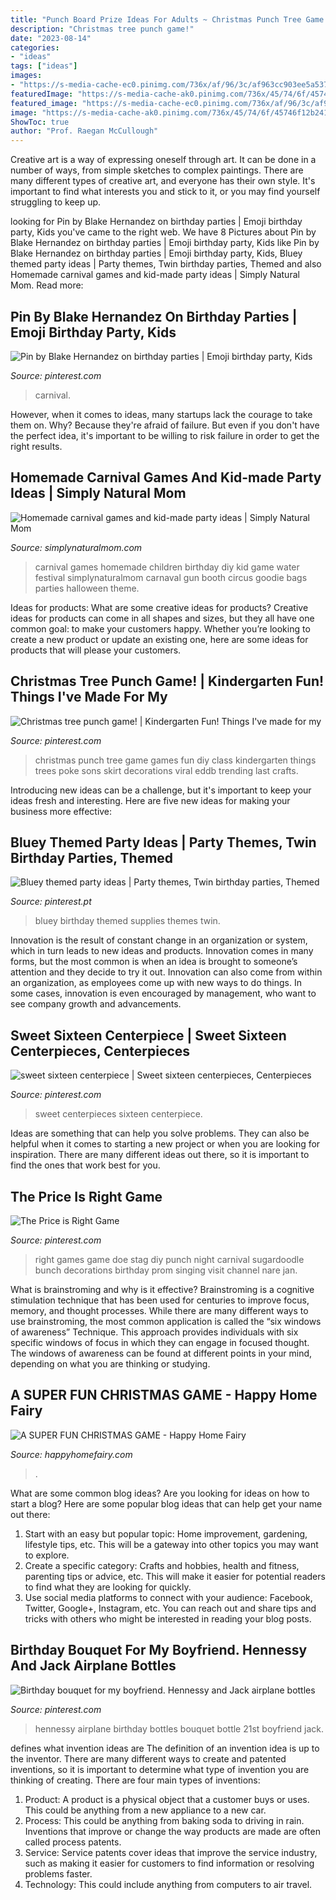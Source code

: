 ```yaml
---
title: "Punch Board Prize Ideas For Adults ~ Christmas Punch Tree Game Games Fun Diy Class Kindergarten Things Trees Poke Sons Skirt Decorations Viral Eddb Trending Last Crafts"
description: "Christmas tree punch game!"
date: "2023-08-14"
categories:
- "ideas"
tags: ["ideas"]
images:
- "https://s-media-cache-ec0.pinimg.com/736x/af/96/3c/af963cc903ee5a53756042b39f9726c3.jpg"
featuredImage: "https://s-media-cache-ak0.pinimg.com/736x/45/74/6f/45746f12b241423a72b162b1eddb98b0.jpg"
featured_image: "https://s-media-cache-ec0.pinimg.com/736x/af/96/3c/af963cc903ee5a53756042b39f9726c3.jpg"
image: "https://s-media-cache-ak0.pinimg.com/736x/45/74/6f/45746f12b241423a72b162b1eddb98b0.jpg"
ShowToc: true
author: "Prof. Raegan McCullough"
---
```



Creative art is a way of expressing oneself through art. It can be done in a number of ways, from simple sketches to complex paintings. There are many different types of creative art, and everyone has their own style. It's important to find what interests you and stick to it, or you may find yourself struggling to keep up.

	

		
looking for Pin by Blake Hernandez on birthday parties | Emoji birthday party, Kids you've came to the right web. We have 8 Pictures about Pin by Blake Hernandez on birthday parties | Emoji birthday party, Kids like Pin by Blake Hernandez on birthday parties | Emoji birthday party, Kids, Bluey themed party ideas | Party themes, Twin birthday parties, Themed and also Homemade carnival games and kid-made party ideas | Simply Natural Mom. Read more:
		
    
## Pin By Blake Hernandez On Birthday Parties | Emoji Birthday Party, Kids

<img loading=lazy src="https://i.pinimg.com/originals/9d/a5/87/9da58710fd61863b76a32a851c3297d5.jpg" onerror="this.onerror=null;this.src='https://tse3.mm.bing.net/th?id=OIP.l4FatgPtHieY3GVcvuKbNQHaNK&amp;pid=15.1';" alt="Pin by Blake Hernandez on birthday parties | Emoji birthday party, Kids">

_Source: pinterest.com_

>carnival. 

	

However, when it comes to ideas, many startups lack the courage to take them on. Why? Because they're afraid of failure. But even if you don't have the perfect idea, it's important to be willing to risk failure in order to get the right results.

    
## Homemade Carnival Games And Kid-made Party Ideas | Simply Natural Mom

<img loading=lazy src="http://simplynaturalmom.com/wp-content/uploads/2012/05/IMG_0736.jpg" onerror="this.onerror=null;this.src='https://tse1.mm.bing.net/th?id=OIP.esl7pbCY738_XxmydoH1AwHaFi&amp;pid=15.1';" alt="Homemade carnival games and kid-made party ideas | Simply Natural Mom">

_Source: simplynaturalmom.com_

>carnival games homemade children birthday diy kid game water festival simplynaturalmom carnaval gun booth circus goodie bags parties halloween theme. 

	

Ideas for products: What are some creative ideas for products?
Creative ideas for products can come in all shapes and sizes, but they all have one common goal: to make your customers happy. Whether you’re looking to create a new product or update an existing one, here are some ideas for products that will please your customers.

    
## Christmas Tree Punch Game! | Kindergarten Fun! Things I&#039;ve Made For My

<img loading=lazy src="https://s-media-cache-ak0.pinimg.com/736x/45/74/6f/45746f12b241423a72b162b1eddb98b0.jpg" onerror="this.onerror=null;this.src='https://tse2.mm.bing.net/th?id=OIP.6naX1v2xJC9-dMyndDUgGwHaJ3&amp;pid=15.1';" alt="Christmas tree punch game! | Kindergarten Fun! Things I&#039;ve made for my">

_Source: pinterest.com_

>christmas punch tree game games fun diy class kindergarten things trees poke sons skirt decorations viral eddb trending last crafts. 

	

Introducing new ideas can be a challenge, but it's important to keep your ideas fresh and interesting. Here are five new ideas for making your business more effective:

    
## Bluey Themed Party Ideas | Party Themes, Twin Birthday Parties, Themed

<img loading=lazy src="https://i.pinimg.com/736x/aa/eb/95/aaeb95a6146b900678324e5902a93e76.jpg" onerror="this.onerror=null;this.src='https://tse4.mm.bing.net/th?id=OIP.TS6uvgqP6n7fJe22gihd7gHaFj&amp;pid=15.1';" alt="Bluey themed party ideas | Party themes, Twin birthday parties, Themed">

_Source: pinterest.pt_

>bluey birthday themed supplies themes twin. 

	

Innovation is the result of constant change in an organization or system, which in turn leads to new ideas and products. Innovation comes in many forms, but the most common is when an idea is brought to someone’s attention and they decide to try it out. Innovation can also come from within an organization, as employees come up with new ways to do things. In some cases, innovation is even encouraged by management, who want to see company growth and advancements.

    
## Sweet Sixteen Centerpiece | Sweet Sixteen Centerpieces, Centerpieces

<img loading=lazy src="https://i.pinimg.com/originals/42/eb/1e/42eb1e31aa64640b7c03847dbb8ec06e.jpg" onerror="this.onerror=null;this.src='https://tse3.mm.bing.net/th?id=OIP.Qcv6ywYV1DKUwy8YH_wkBQHaJ4&amp;pid=15.1';" alt="sweet sixteen centerpiece | Sweet sixteen centerpieces, Centerpieces">

_Source: pinterest.com_

>sweet centerpieces sixteen centerpiece. 

	

Ideas are something that can help you solve problems. They can also be helpful when it comes to starting a new project or when you are looking for inspiration. There are many different ideas out there, so it is important to find the ones that work best for you.

    
## The Price Is Right Game

<img loading=lazy src="https://s-media-cache-ec0.pinimg.com/736x/af/96/3c/af963cc903ee5a53756042b39f9726c3.jpg" onerror="this.onerror=null;this.src='https://tse1.mm.bing.net/th?id=OIP.RAo8PqjFSxgmg3iwH9jeCgHaFN&amp;pid=15.1';" alt="The Price is Right Game">

_Source: pinterest.com_

>right games game doe stag diy punch night carnival sugardoodle bunch decorations birthday prom singing visit channel nare jan. 

	

What is brainstroming and why is it effective?
Brainstroming is a cognitive stimulation technique that has been used for centuries to improve focus, memory, and thought processes. While there are many different ways to use brainstroming, the most common application is called the “six windows of awareness” Technique. This approach provides individuals with six specific windows of focus in which they can engage in focused thought. The windows of awareness can be found at different points in your mind, depending on what you are thinking or studying.

    
## A SUPER FUN CHRISTMAS GAME - Happy Home Fairy

<img loading=lazy src="https://i2.wp.com/happyhomefairy.com/wp-content/uploads/2011/12/paper-plate-game-31.jpg?ssl=1" onerror="this.onerror=null;this.src='https://tse4.mm.bing.net/th?id=OIP.UlItiYsmfc6UO6KggGfTZAHaE8&amp;pid=15.1';" alt="A SUPER FUN CHRISTMAS GAME - Happy Home Fairy">

_Source: happyhomefairy.com_

>. 

	

What are some common blog ideas?
Are you looking for ideas on how to start a blog? Here are some popular blog ideas that can help get your name out there: 
1. Start with an easy but popular topic: Home improvement, gardening, lifestyle tips, etc. This will be a gateway into other topics you may want to explore.
2. Create a specific category: Crafts and hobbies, health and fitness, parenting tips or advice, etc. This will make it easier for potential readers to find what they are looking for quickly.
3. Use social media platforms to connect with your audience: Facebook, Twitter, Google+, Instagram, etc. You can reach out and share tips and tricks with others who might be interested in reading your blog posts.

    
## Birthday Bouquet For My Boyfriend. Hennessy And Jack Airplane Bottles

<img loading=lazy src="https://i.pinimg.com/originals/15/ed/18/15ed182f6d88d633df5b96fbe0294955.jpg" onerror="this.onerror=null;this.src='https://tse1.mm.bing.net/th?id=OIP.wePOoBKRp572Cejqj9HzzAHaJ4&amp;pid=15.1';" alt="Birthday bouquet for my boyfriend. Hennessy and Jack airplane bottles">

_Source: pinterest.com_

>hennessy airplane birthday bottles bouquet bottle 21st boyfriend jack. 

	

defines what invention ideas are
The definition of an invention idea is up to the inventor. 
There are many different ways to create and patented inventions, so it is important to determine what type of invention you are thinking of creating. There are four main types of inventions: 
1) Product: A product is a physical object that a customer buys or uses. This could be anything from a new appliance to a new car. 
2) Process: This could be anything from baking soda to driving in rain. Inventions that improve or change the way products are made are often called process patents. 
3) Service: Service patents cover ideas that improve the service industry, such as making it easier for customers to find information or resolving problems faster. 
4) Technology: This could include anything from computers to air travel.

